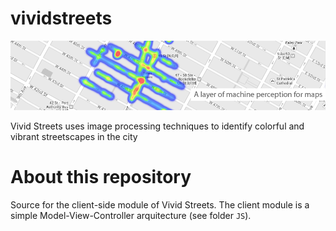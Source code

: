 # vividstreets
![alt text](https://github.com/andrecavalcante/vividstreets/blob/master/img/index_img.png)

Vivid Streets uses image processing techniques to 
identify colorful and vibrant streetscapes in the city

# About this repository
Source for the client-side module of Vivid Streets. The client module is a simple Model-View-Controller arquitecture (see folder `JS`).  
